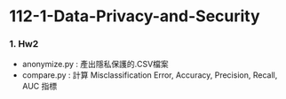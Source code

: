 # 112-1-Data-Privacy-and-Security


### 1. Hw2
- anonymize.py : 產出隱私保護的.CSV檔案
- compare.py : 計算 Misclassification Error, Accuracy, Precision, Recall, AUC 指標
    